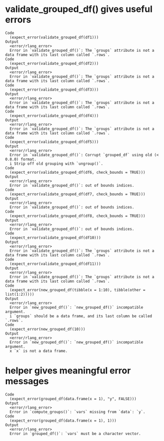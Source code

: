# validate_grouped_df() gives useful errors

    Code
      (expect_error(validate_grouped_df(df1)))
    Output
      <error/rlang_error>
      Error in `validate_grouped_df()`: The `groups` attribute is not a data frame with its last column called `.rows`.
    Code
      (expect_error(validate_grouped_df(df2)))
    Output
      <error/rlang_error>
      Error in `validate_grouped_df()`: The `groups` attribute is not a data frame with its last column called `.rows`.
    Code
      (expect_error(validate_grouped_df(df3)))
    Output
      <error/rlang_error>
      Error in `validate_grouped_df()`: The `groups` attribute is not a data frame with its last column called `.rows`.
    Code
      (expect_error(validate_grouped_df(df4)))
    Output
      <error/rlang_error>
      Error in `validate_grouped_df()`: The `groups` attribute is not a data frame with its last column called `.rows`.
    Code
      (expect_error(validate_grouped_df(df5)))
    Output
      <error/rlang_error>
      Error in `validate_grouped_df()`: Corrupt `grouped_df` using old (< 0.8.0) format.
      i Strip off old grouping with `ungroup()`.
    Code
      (expect_error(validate_grouped_df(df6, check_bounds = TRUE)))
    Output
      <error/rlang_error>
      Error in `validate_grouped_df()`: out of bounds indices.
    Code
      (expect_error(validate_grouped_df(df7, check_bounds = TRUE)))
    Output
      <error/rlang_error>
      Error in `validate_grouped_df()`: out of bounds indices.
    Code
      (expect_error(validate_grouped_df(df8, check_bounds = TRUE)))
    Output
      <error/rlang_error>
      Error in `validate_grouped_df()`: out of bounds indices.
    Code
      (expect_error(validate_grouped_df(df10)))
    Output
      <error/rlang_error>
      Error in `validate_grouped_df()`: The `groups` attribute is not a data frame with its last column called `.rows`.
    Code
      (expect_error(validate_grouped_df(df11)))
    Output
      <error/rlang_error>
      Error in `validate_grouped_df()`: The `groups` attribute is not a data frame with its last column called `.rows`.
    Code
      (expect_error(new_grouped_df(tibble(x = 1:10), tibble(other = list(1:2)))))
    Output
      <error/rlang_error>
      Error in `new_grouped_df()`: `new_grouped_df()` incompatible argument.
      i `groups` should be a data frame, and its last column be called `.rows`.
    Code
      (expect_error(new_grouped_df(10)))
    Output
      <error/rlang_error>
      Error in `new_grouped_df()`: `new_grouped_df()` incompatible argument.
      x `x` is not a data frame.

# helper gives meaningful error messages

    Code
      (expect_error(grouped_df(data.frame(x = 1), "y", FALSE)))
    Output
      <error/rlang_error>
      Error in `compute_groups()`: `vars` missing from `data`: `y`.
    Code
      (expect_error(grouped_df(data.frame(x = 1), 1)))
    Output
      <error/rlang_error>
      Error in `grouped_df()`: `vars` must be a character vector.

